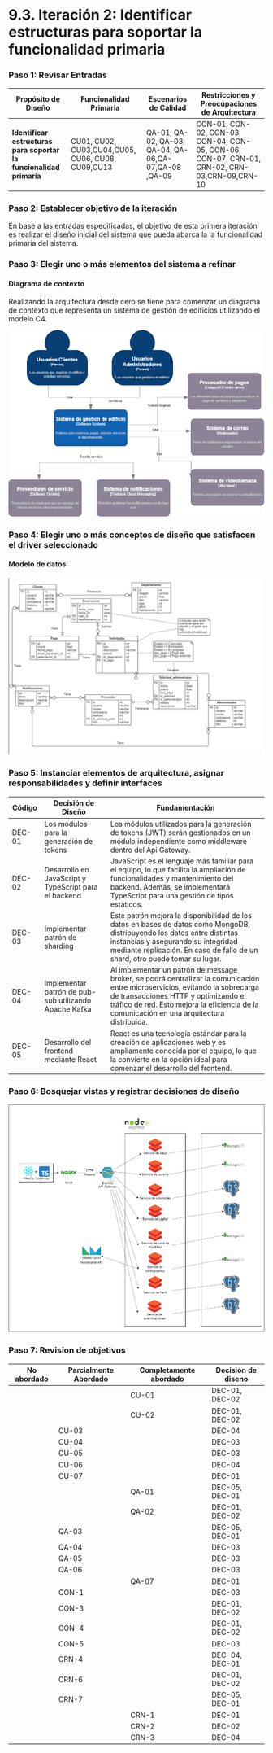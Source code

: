 # 9.3. Iteración 2: Identificar estructuras para soportar la funcionalidad primaria

### Paso 1: Revisar Entradas

| **Propósito de Diseño**                              | **Funcionalidad Primaria**                    | **Escenarios de Calidad**                        | **Restricciones y Preocupaciones de Arquitectura**               |
|------------------------------------------------------|-----------------------------------------------|-------------------------------------------------|-------------------------------------------------------------------|
| **Identificar estructuras para soportar la funcionalidad primaria** | CU01, CU02, CU03,CU04,CU05, CU06, CU08, CU09,CU13 | QA-01, QA-02, QA-03, QA-04, QA-06,QA-07,QA-08 ,QA-09             | CON-01, CON-02, CON-03, CON-04, CON-05, CON-06, CON-07, CRN-01, CRN-02, CRN-03,CRN-09,CRN-10 |

### Paso 2: Establecer objetivo de la iteración

En base a las entradas especificadas, el objetivo de esta primera iteración es realizar el diseño inicial del sistema que pueda abarca la la funcionalidad primaria del sistema.


### Paso 3: Elegir uno o más elementos del sistema a refinar

#### Diagrama de contexto

Realizando la arquitectura desde cero se tiene para comenzar un diagrama de contexto que representa un sistema de gestión de edificios utilizando el modelo C4.

![Diagrama de contexto](contexto.png)

### Paso 4: Elegir uno o más conceptos de diseño que satisfacen el driver seleccionado

#### Modelo de datos
![Modelo de datos](datos.jpg)

### Paso 5: Instanciar elementos de arquitectura, asignar responsabilidades y definir interfaces

| **Código** | **Decisión de Diseño**                                           | **Fundamentación**                                                                                                                           |
|------------|------------------------------------------------------------------|-----------------------------------------------------------------------------------------------------------------------------------------------|
| DEC-01     | Los módulos para la generación de tokens                         | Los módulos utilizados para la generación de tokens (JWT) serán gestionados en un módulo independiente como middleware dentro del Api Gateway. |
| DEC-02     | Desarrollo en JavaScript y TypeScript para el backend            | JavaScript es el lenguaje más familiar para el equipo, lo que facilita la ampliación de funcionalidades y mantenimiento del backend. Además, se implementará TypeScript para una gestión de tipos estáticos. |
| DEC-03     | Implementar patrón de sharding                                   | Este patrón mejora la disponibilidad de los datos en bases de datos como MongoDB, distribuyendo los datos entre distintas instancias y asegurando su integridad mediante replicación. En caso de fallo de un shard, otro puede tomar su lugar. |
| DEC-04     | Implementar patrón de pub-sub utilizando Apache Kafka             | Al implementar un patrón de message broker, se podrá centralizar la comunicación entre microservicios, evitando la sobrecarga de transacciones HTTP y optimizando el tráfico de red. Esto mejora la eficiencia de la comunicación en una arquitectura distribuida. |
| DEC-05     | Desarrollo del frontend mediante React                           | React es una tecnología estándar para la creación de aplicaciones web y es ampliamente conocida por el equipo, lo que la convierte en la opción ideal para comenzar el desarrollo del frontend. |


### Paso 6: Bosquejar vistas y registrar decisiones de diseño

![Mapeo de modelo de datos](modelo_elementos.png)

### Paso 7: Revision de objetivos

| No abordado | Parcialmente Abordado | Completamente abordado | Decisión de diseno |
|-------------|-----------------------|------------------------|--------------------|
|             |                       | CU-01                  | DEC-01, DEC-02     |
|             |                       | CU-02                  | DEC-01, DEC-02     |
|             | CU-03                 |                        | DEC-04             |
|             | CU-04                 |                        | DEC-03             |
|             | CU-05                 |                        | DEC-03             |
|             | CU-06                 |                        | DEC-04             |
|             | CU-07                 |                        | DEC-01             |
|             |                       | QA-01                  | DEC-05, DEC-01     |
|             |                       | QA-02                  | DEC-01, DEC-02     |
|             | QA-03                 |                        | DEC-05, DEC-01     |
|             | QA-04                 |                        | DEC-03             |
|             | QA-05                 |                        | DEC-03             |
|             | QA-06                 |                        | DEC-03             |
|             |                       | QA-07                  | DEC-01             |
|             | CON-1                 |                        | DEC-03             |
|             | CON-3                 |                        | DEC-01, DEC-02     |
|             | CON-4                 |                        | DEC-01, DEC-02     |
|             | CON-5                 |                        | DEC-03             |
|             | CRN-4                 |                        | DEC-04, DEC-01     |
|             | CRN-6                 |                        | DEC-01, DEC-02     |
|             | CRN-7                 |                        | DEC-05, DEC-01     |
|             |                       | CRN-1                  | DEC-01             |
|             |                       | CRN-2                  | DEC-02             |
|             |                       | CRN-3                  | DEC-04             |
